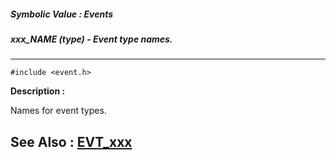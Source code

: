 ##### Symbolic Value : Events
##### xxx_NAME (type) - Event type names.
---
```
#include <event.h>
```
**Description :**

Names for event types.

**See Also :**
[EVT_xxx](/reference/Symb/EVT_xxx)
---
